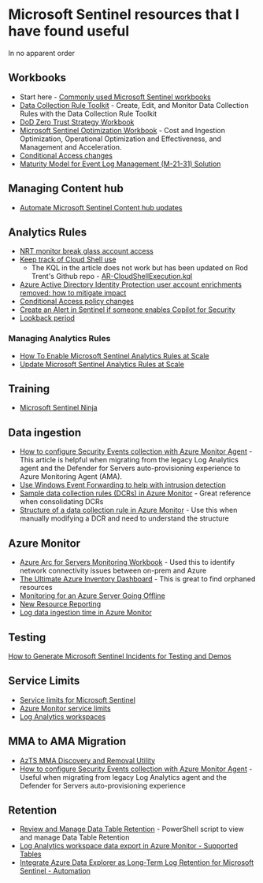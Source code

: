 # Microsoft Sentinel resources that I have found useful
In no apparent order

## Workbooks
- Start here - [Commonly used Microsoft Sentinel workbooks](https://learn.microsoft.com/en-us/azure/sentinel/top-workbooks)
- [Data Collection Rule Toolkit](https://techcommunity.microsoft.com/t5/microsoft-sentinel-blog/create-edit-and-monitor-data-collection-rules-with-the-data/ba-p/3810987) - Create, Edit, and Monitor Data Collection Rules with the Data Collection Rule Toolkit
- [DoD Zero Trust Strategy Workbook](https://techcommunity.microsoft.com/t5/microsoft-sentinel-blog/accelerating-zero-trust-alignment-with-microsoft-sentinel/ba-p/3918125)
- [Microsoft Sentinel Optimization Workbook](https://techcommunity.microsoft.com/t5/microsoft-sentinel-blog/introducing-microsoft-sentinel-optimization-workbook/ba-p/3901489) - Cost and Ingestion Optimization, Operational Optimization and Effectiveness, and Management and Acceleration.
- [Conditional Access changes](https://danielchronlund.com/2022/04/21/a-powerfull-conditional-access-change-dashboard-for-microsoft-sentinel/)
- [Maturity Model for Event Log Management (M-21-31) Solution](https://techcommunity.microsoft.com/t5/public-sector-blog/microsoft-sentinel-maturity-model-for-event-log-management-m-21/ba-p/3074336)
  
## Managing Content hub
- [Automate Microsoft Sentinel Content hub updates](https://charbelnemnom.com/automate-microsoft-sentinel-content-hub-updates/)

## Analytics Rules
- [NRT monitor break glass account access](https://techcommunity.microsoft.com/t5/microsoft-sentinel-blog/how-to-use-microsoft-sentinel-near-real-time-detections/ba-p/2935352#:~:text=Monitor%20break%20glass%20account%20access)
- [Keep track of Cloud Shell use](https://azurecloudai.blog/2020/08/13/azure-sentinel-analytics-rule-to-keep-track-of-cloud-shell/)
  - The KQL in the article does not work but has been updated on Rod Trent's Github repo - [AR-CloudShellExecution.kql](https://github.com/rod-trent/SentinelKQL/blob/master/AR-CloudShellExecution.kql)
- [Azure Active Directory Identity Protection user account enrichments removed: how to mitigate impact](https://techcommunity.microsoft.com/t5/microsoft-sentinel-blog/azure-active-directory-identity-protection-user-account/ba-p/3695968)
- [Conditional Access policy changes](https://danielchronlund.com/2022/04/13/monitor-conditional-access-with-microsoft-sentinel/)
- [Create an Alert in Sentinel if someone enables Copilot for Security](https://socautomators.substack.com/p/create-an-alert-in-sentinel-if-someone?r=1xuboc&utm_campaign=post&utm_medium=web&triedRedirect=true)
- [Lookback period](https://learn.microsoft.com/en-us/azure/sentinel/detect-threats-custom?tabs=azure-portal#:~:text=The%20allowed%20range%20for%20both%20of%20these%20parameters%20is%20from%205%20minutes%20to%2014%20days)

### Managing Analytics Rules
- [How To Enable Microsoft Sentinel Analytics Rules at Scale](https://charbelnemnom.com/set-microsoft-sentinel-analytics-rules-at-scale/)
- [Update Microsoft Sentinel Analytics Rules at Scale](https://charbelnemnom.com/update-microsoft-sentinel-analytics-rules/)

## Training
- [Microsoft Sentinel Ninja](https://techcommunity.microsoft.com/t5/microsoft-sentinel-blog/become-a-microsoft-sentinel-ninja-the-complete-level-400/ba-p/1246310)

## Data ingestion
- [How to configure Security Events collection with Azure Monitor Agent](https://techcommunity.microsoft.com/t5/microsoft-defender-for-cloud/how-to-configure-security-events-collection-with-azure-monitor/ba-p/3770719) - This article is helpful when migrating from the legacy Log Analytics agent and the Defender for Servers auto-provisioning experience to Azure Monitoring Agent (AMA).
- [Use Windows Event Forwarding to help with intrusion detection](https://learn.microsoft.com/en-us/windows/security/operating-system-security/device-management/use-windows-event-forwarding-to-assist-in-intrusion-detection)
- [Sample data collection rules (DCRs) in Azure Monitor](https://learn.microsoft.com/en-us/azure/azure-monitor/essentials/data-collection-rule-samples)  - Great reference when consolidating DCRs
- [Structure of a data collection rule in Azure Monitor](https://learn.microsoft.com/en-us/azure/azure-monitor/essentials/data-collection-rule-structure) - Use this when manually modifying a DCR and need to understand the structure

## Azure Monitor
- [Azure Arc for Servers Monitoring Workbook](https://techcommunity.microsoft.com/t5/azure-arc-blog/azure-arc-for-servers-monitoring-workbook/ba-p/3298791) - Used this to identify network connectivity issues between on-prem and Azure
- [The Ultimate Azure Inventory Dashboard](https://github.com/scautomation/Azure-Inventory-Workbook) - This is great to find orphaned resources
- [Monitoring for an Azure Server Going Offline](https://techcommunity.microsoft.com/t5/core-infrastructure-and-security/monitoring-for-an-azure-server-going-offline/ba-p/4027353)
- [New Resource Reporting](https://techcommunity.microsoft.com/t5/core-infrastructure-and-security/new-resource-reporting/ba-p/2150155)
- [Log data ingestion time in Azure Monitor](https://learn.microsoft.com/en-us/azure/azure-monitor/logs/data-ingestion-time)

## Testing
[How to Generate Microsoft Sentinel Incidents for Testing and Demos](https://rodtrent.substack.com/p/how-to-generate-microsoft-sentinel)

## Service Limits
- [Service limits for Microsoft Sentinel](https://learn.microsoft.com/en-us/azure/sentinel/sentinel-service-limits)
- [Azure Monitor service limits](https://learn.microsoft.com/en-us/azure/azure-monitor/service-limits)
- [Log Analytics workspaces](https://learn.microsoft.com/en-us/azure/azure-monitor/service-limits#log-analytics-workspaces)

## MMA to AMA Migration
- [AzTS MMA Discovery and Removal Utility](https://github.com/azsk/AzTS-docs/tree/main/MMA%20Removal%20Utility)
- [How to configure Security Events collection with Azure Monitor Agent](https://techcommunity.microsoft.com/t5/microsoft-defender-for-cloud/how-to-configure-security-events-collection-with-azure-monitor/ba-p/3770719) - Useful when migrating from legacy Log Analytics agent and the Defender for Servers auto-provisioning experience

## Retention
- [Review and Manage Data Table Retention](https://github.com/Azure/Azure-Sentinel/tree/master/Tools/Archive-Log-Tool/ArchiveLogsTool-PowerShell) - PowerShell script to view and manage Data Table Retention
-  [Log Analytics workspace data export in Azure Monitor - Supported Tables](https://learn.microsoft.com/en-us/azure/azure-monitor/logs/logs-data-export?tabs=portal#supported-tables)
- [Integrate Azure Data Explorer as Long-Term Log Retention for Microsoft Sentinel - Automation](https://techcommunity.microsoft.com/t5/microsoft-sentinel-blog/automation-integrate-azure-data-explorer-as-long-term-log/ba-p/2512703)

[]()
